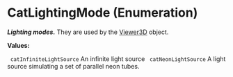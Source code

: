 # CatLightingMode (Enumeration)

**_Lighting modes._**
They are used by the [Viewer3D](../InfInterfaces/interface_Viewer3D_12290.md) object.

**Values:**

` catInfiniteLightSource`      An infinite light source
` catNeonLightSource`      A light source simulating a set of parallel neon tubes.